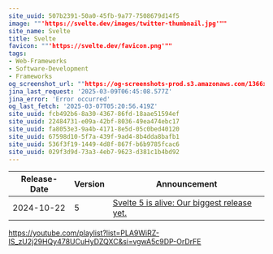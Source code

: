 ```yaml
---
site_uuid: 507b2391-50a0-45fb-9a77-7508679d14f5
image: ""'https://svelte.dev/images/twitter-thumbnail.jpg'""
site_name: Svelte
title: Svelte
favicon: ""'https://svelte.dev/favicon.png'""
tags:
- Web-Frameworks
- Software-Development
- Frameworks
og_screenshot_url: ""https://og-screenshots-prod.s3.amazonaws.com/1366x768/80/false/d5ce42d3352af3144b253670b8c6e9d274edd84ae1a6d00f4bcb57078b7e303f.jpeg""
jina_last_request: '2025-03-09T06:45:08.577Z'
jina_error: 'Error occurred'
og_last_fetch: '2025-03-07T05:20:56.419Z'
site_uuid: fcb492b6-8a30-4367-86fd-18aae51594ef
site_uuid: 22484731-e09a-42bf-8036-49ea474ebc17
site_uuid: fa8053e3-9a4b-4171-8e5d-05c0bed40120
site_uuid: 67598d10-5f7a-439f-9ad4-8b4dda8bafb1
site_uuid: 536f3f19-1449-4d8f-867f-b6b9785fcac6
site_uuid: 029f3d9d-73a3-4eb7-9623-d381c1b4bd92
---
```


| Release-Date | Version | Announcement                                                                             |
| ------------ | ------- | ---------------------------------------------------------------------------------------- |
| 2024-10-22   | 5       | [Svelte 5 is alive: Our biggest release yet.](https://svelte.dev/blog/svelte-5-is-alive) |


https://youtube.com/playlist?list=PLA9WiRZ-IS_zU2j29HQy478UCuHyDZQXC&si=vgwA5c9DP-OrDrFE